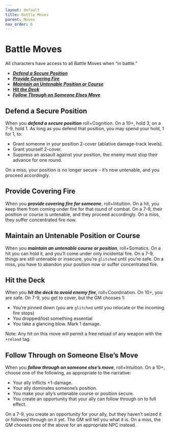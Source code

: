 ```yaml
---
layout: default
title: Battle Moves
parent: Moves
nav_order: 6
---
```


# Battle Moves

All characters have access to all Battle Moves when “in battle.”

- **_[Defend a Secure Position](#defend-a-secure-position)_**
- **_[Provide Covering Fire](#provide-covering-fire)_**
- **_[Maintain an Untenable Position or Course](#maintain-an-untenable-position-or-course)_**
- **_[Hit the Deck](#hit-the-deck)_**
- **_[Follow Through on Someone Elses Move](#follow-through-on-someone-elses-move)_**

## Defend a Secure Position
When you **_defend a secure position_** roll+Cognition. On a 10+, hold 3, on a 7-9, hold 1. As long as you defend that position, you may spend your hold, 1 for 1, to:

- Grant someone in your position 2-cover (ablative damage-track levels).
- Grant yourself 2-cover.
- Suppress an assault against your position, the enemy must stop their advance for one round.

On a miss, your position is no longer secure – it’s now untenable, and you proceed accordingly.

## Provide Covering Fire
When you **_provide covering fire for someone_**, roll+Intuition. On a hit, you keep them from coming under fire for that round of combat. On a 7-9, their position or course is untenable, and they proceed accordingly. On a miss, they suffer concentrated fire now.

## Maintain an Untenable Position or Course  
When you **_maintain an untenable course or position_**, roll+Somatics. On a hit you can hold it, and you’ll come under only incidental fire. On a 7-9, things are still untenable or insecure, you’re `glitched` until you’re safe. On a miss, you have to abandon your position now or suffer concentrated fire.

## Hit the Deck
When you **_hit the deck to avoid enemy fire_**, roll+Coordination. On 10+, you are safe. On 7-9, you get to cover, but the GM chooses 1:

- You’re pinned down (you are `glitched` until you relocate or the incoming fire stops)
- You dropped/lost something essential
- You take a glancing blow. Mark 1 damage.

Note: Any hit on this move will permit a free reload of any weapon with the `+reload` tag.

## Follow Through on Someone Else’s Move
When you **_follow through on someone else’s move_**, roll+Intuition. On a 10+, choose one of the following, as appropriate to the narrative:

- Your ally inflicts +1-damage.
- Your ally dominates someone’s position.
- You make your ally’s untenable course or position secure.
- You create an opportunity that your ally can follow through on to full effect.

On a 7-9, you create an opportunity for your ally, but they haven’t seized it or followed through on it yet. The GM will tell you what it is. On a miss, the GM chooses one of the above for an appropriate NPC instead.
